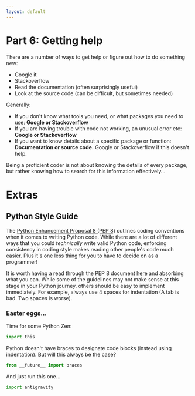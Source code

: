 ```yaml
---
layout: default
---
```


# Part 6: Getting help

There are a number of ways to get help or figure out how to do something new:
    
- Google it
- Stackoverflow
- Read the documentation (often surprisingly useful)
- Look at the source code (can be difficult, but sometimes needed)

Generally:

- If you don't know what tools you need, or what packages you need to use: **Google or Stackoverflow**
- If you are having trouble with code not working, an unusual error etc: **Google or Stackoverflow**
- If you want to know details about a specific package or function: **Documentation or source code.** Google or Stackoverflow if this doesn't help.

Being a proficient coder is not about knowing the details of every package, but rather knowing how to search for this information effectively...

# Extras

## Python Style Guide

The [Python Enhancement Proposal 8 (PEP 8)](https://www.python.org/dev/peps/pep-0008/) outlines coding conventions when it comes to writing Python code. While there are a lot of different ways that you could *technically* write valid Python code, enforcing consistency in coding style makes reading other people's code much easier. Plus it's one less thing for you to have to decide on as a programmer!

It is worth having a read through the PEP 8 document [here](https://www.python.org/dev/peps/pep-0008/) and absorbing what you can. While some of the guidelines may not make sense at this stage in your Python journey, others should be easy to implement immediately. For example, always use 4 spaces for indentation (A tab is bad. Two spaces is worse).

### Easter eggs...

Time for some Python Zen:

```python
import this
```

Python doesn't have braces to designate code blocks (instead using indentation). But will this always be the case?

```python
from __future__ import braces
```

And just run this one...

```python
import antigravity
```